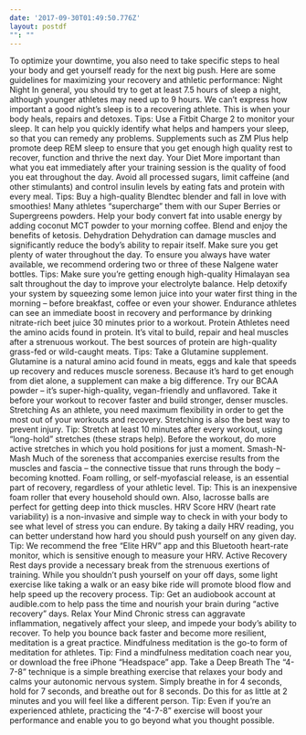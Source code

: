 ```yaml
---
date: '2017-09-30T01:49:50.776Z'
layout: postdf
"": ""
---
```

To optimize your downtime, you also need to take specific steps to heal your body and get yourself ready for the next big push. Here are some guidelines for maximizing your recovery and athletic performance: Night Night In general, you should try to get at least 7.5 hours of sleep a night, although younger athletes may need up to 9 hours. We can’t express how important a good night’s sleep is to a recovering athlete. This is when your body heals, repairs and detoxes. Tips: Use a Fitbit Charge 2 to monitor your sleep. It can help you quickly identify what helps and hampers your sleep, so that you can remedy any problems. Supplements such as ZM Plus help promote deep REM sleep to ensure that you get enough high quality rest to recover, function and thrive the next day. Your Diet More important than what you eat immediately after your training session is the quality of food you eat throughout the day. Avoid all processed sugars, limit caffeine (and other stimulants) and control insulin levels by eating fats and protein with every meal. Tips: Buy a high-quality Blendtec blender and fall in love with smoothies! Many athletes “supercharge” them with our Super Berries or Supergreens powders. Help your body convert fat into usable energy by adding coconut MCT powder to your morning coffee. Blend and enjoy the benefits of ketosis. Dehydration Dehydration can damage muscles and significantly reduce the body’s ability to repair itself. Make sure you get plenty of water throughout the day. To ensure you always have water available, we recommend ordering two or three of these Nalgene water bottles. Tips: Make sure you’re getting enough high-quality Himalayan sea salt throughout the day to improve your electrolyte balance. Help detoxify your system by squeezing some lemon juice into your water first thing in the morning – before breakfast, coffee or even your shower. Endurance athletes can see an immediate boost in recovery and performance by drinking nitrate-rich beet juice 30 minutes prior to a workout. Protein Athletes need the amino acids found in protein. It’s vital to build, repair and heal muscles after a strenuous workout. The best sources of protein are high-quality grass-fed or wild-caught meats. Tips: Take a Glutamine supplement. Glutamine is a natural amino acid found in meats, eggs and kale that speeds up recovery and reduces muscle soreness. Because it’s hard to get enough from diet alone, a supplement can make a big difference. Try our BCAA powder – it’s super-high-quality, vegan-friendly and unflavored. Take it before your workout to recover faster and build stronger, denser muscles. Stretching As an athlete, you need maximum flexibility in order to get the most out of your workouts and recovery. Stretching is also the best way to prevent injury. Tip: Stretch at least 10 minutes after every workout, using “long-hold” stretches (these straps help). Before the workout, do more active stretches in which you hold positions for just a moment. Smash-N-Mash Much of the soreness that accompanies exercise results from the muscles and fascia – the connective tissue that runs through the body – becoming knotted. Foam rolling, or self-myofascial release, is an essential part of recovery, regardless of your athletic level. Tip: This is an inexpensive foam roller that every household should own. Also, lacrosse balls are perfect for getting deep into thick muscles. HRV Score HRV (heart rate variability) is a non-invasive and simple way to check in with your body to see what level of stress you can endure. By taking a daily HRV reading, you can better understand how hard you should push yourself on any given day. Tip: We recommend the free “Elite HRV” app and this Bluetooth heart-rate monitor, which is sensitive enough to measure your HRV. Active Recovery Rest days provide a necessary break from the strenuous exertions of training. While you shouldn’t push yourself on your off days, some light exercise like taking a walk or an easy bike ride will promote blood flow and help speed up the recovery process. Tip: Get an audiobook account at audible.com to help pass the time and nourish your brain during “active recovery” days. Relax Your Mind Chronic stress can aggravate inflammation, negatively affect your sleep, and impede your body’s ability to recover. To help you bounce back faster and become more resilient, meditation is a great practice. Mindfulness meditation is the go-to form of meditation for athletes. Tip: Find a mindfulness meditation coach near you, or download the free iPhone “Headspace” app. Take a Deep Breath The “4-7-8” technique is a simple breathing exercise that relaxes your body and calms your autonomic nervous system. Simply breathe in for 4 seconds, hold for 7 seconds, and breathe out for 8 seconds. Do this for as little at 2 minutes and you will feel like a different person. Tip: Even if you’re an experienced athlete, practicing the “4-7-8” exercise will boost your performance and enable you to go beyond what you thought possible.